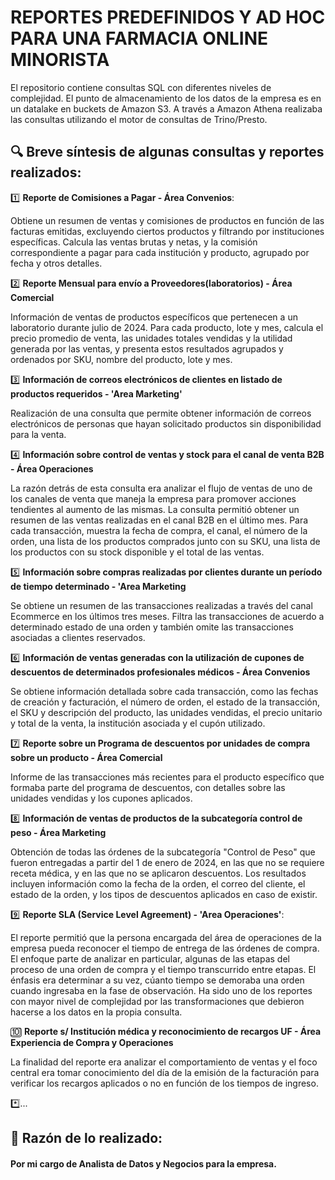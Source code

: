 # REPORTES PREDEFINIDOS Y AD HOC PARA UNA FARMACIA ONLINE MINORISTA
<p align="left">
El repositorio contiene consultas SQL con diferentes niveles de complejidad. El punto de almacenamiento de los datos de la empresa es en un datalake en buckets de Amazon S3. A través a Amazon Athena 
realizaba las consultas utilizando el motor de consultas de Trino/Presto. 
	
</p>

## 🔍 Breve síntesis de algunas consultas y reportes realizados:
<p>

1️⃣ **Reporte de Comisiones a Pagar - Área Convenios**: 

Obtiene un resumen de ventas y comisiones de productos en función de las facturas emitidas, excluyendo ciertos productos y filtrando por instituciones específicas. Calcula las ventas brutas y netas, y la comisión correspondiente a pagar para cada institución y producto, agrupado por fecha y otros detalles.

2️⃣ **Reporte Mensual para envío a Proveedores(laboratorios) - Área Comercial**

Información de ventas de productos específicos que pertenecen a un laboratorio durante julio de 2024. Para cada producto, lote y mes, calcula el precio promedio de venta, las unidades totales vendidas y la utilidad generada por las ventas, y presenta estos resultados agrupados y ordenados por SKU, nombre del producto, lote y mes.


3️⃣ **Información de correos electrónicos de clientes en listado de productos requeridos - 'Area Marketing'**

Realización de una consulta que permite obtener información de correos electrónicos de personas que hayan solicitado productos sin disponibilidad para la venta. 


4️⃣ **Información sobre control de ventas y stock para el canal de venta B2B - Área Operaciones** 

La razón detrás de esta consulta era analizar el flujo de ventas de uno de los canales de venta que maneja la empresa para promover acciones tendientes al aumento de las mismas. 
La consulta permitió obtener un resumen de las ventas realizadas en el canal B2B en el último mes. Para cada transacción, muestra la fecha de compra, el canal, el número de la orden, una lista de los productos comprados junto con su SKU, una lista de los productos con su stock disponible y el total de las ventas.


5️⃣  **Información sobre compras realizadas por clientes durante un período de tiempo determinado - 'Area Marketing** 

Se obtiene un resumen de las transacciones realizadas a través del canal Ecommerce en los últimos tres meses. Filtra las transacciones de acuerdo a determinado estado de una orden y también omite las transacciones asociadas a clientes reservados. 

6️⃣ **Información de ventas generadas con la utilización de cupones de descuentos de determinados profesionales médicos - Área Convenios**

Se obtiene información detallada sobre cada transacción, como las fechas de creación y facturación, el número de orden, el estado de la transacción, el SKU y descripción del producto, las unidades vendidas, el precio unitario y total de la venta, la institución asociada y el cupón utilizado.

7️⃣ **Reporte sobre un Programa de descuentos por unidades de compra sobre un producto - Área Comercial**

Informe de las transacciones más recientes para el producto específico que formaba parte del programa de descuentos, con detalles sobre las unidades vendidas y los cupones aplicados.

8️⃣ **Información de ventas de productos de la subcategoría control de peso - Área Marketing**

Obtención de todas las órdenes de la subcategoría "Control de Peso" que fueron entregadas a partir del 1 de enero de 2024, en las que no se requiere receta médica, y en las que no se aplicaron descuentos. Los resultados incluyen información como la fecha de la orden, el correo del cliente, el estado de la orden, y los tipos de descuentos aplicados en caso de existir. 

9️⃣ **Reporte SLA (Service Level Agreement) - 'Area Operaciones'**: 

El reporte permitió que la persona encargada del área de operaciones de la empresa pueda reconocer el tiempo de entrega de las órdenes de compra. El enfoque parte de analizar en particular, algunas de las etapas del proceso de una orden de compra y el tiempo transcurrido entre etapas.
El énfasis era determinar a su vez, cúanto tiempo se demoraba una orden cuando ingresaba en la fase de observación. Ha sido uno de los reportes con mayor nivel de complejidad por las transformaciones que debieron hacerse a los datos en la propia consulta. 

🔟 **Reporte s/ Institución médica y reconocimiento de recargos UF - Área Experiencia de Compra y Operaciones**

 La finalidad del reporte era analizar el comportamiento de ventas y el foco central era tomar conocimiento del día de la emisión de la facturación para verificar los recargos aplicados o no en función de los tiempos de ingreso.

*️⃣...

</p>

## 👾 Razón de lo realizado: 

#### Por mi cargo de Analista de Datos y Negocios para la empresa.  

